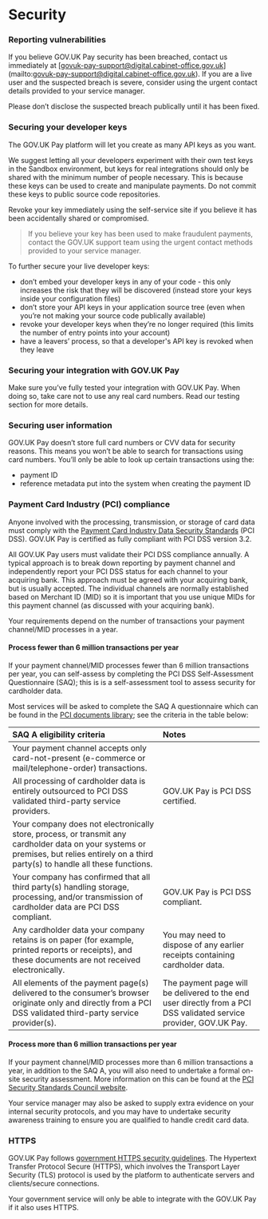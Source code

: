 # Security

### Reporting vulnerabilities

If you believe GOV.UK Pay security has been breached, contact us immediately at [govuk-pay-support@digital.cabinet-office.gov.uk] (mailto:govuk-pay-support@digital.cabinet-office.gov.uk). If you are a live user and the suspected breach is severe, consider using the urgent contact details provided to your service manager.

Please don’t disclose the suspected breach publically until it has been fixed.

### Securing your developer keys

The GOV.UK Pay platform will let you create as many API keys as you want.

We suggest letting all your developers experiment with their own test keys in the Sandbox environment, but keys for real integrations should only be shared with the minimum number of people necessary. This is because these keys can be used to create and manipulate payments. Do not commit these keys to public source code repositories.

Revoke your key immediately using the self-service site if you believe it has been accidentally shared or compromised.

> If you believe your key has been used to make fraudulent payments, contact the GOV.UK support team using the urgent contact methods provided to your service manager.


To further secure your live developer keys:

 - don’t embed your developer keys in any of your code - this only increases the risk that they will be discovered (instead store your keys inside your configuration files)
 - don’t store your API keys in your application source tree (even when you’re not making your source code publically available)
 - revoke your developer keys when they’re no longer required (this limits the number of entry points into your account)
 - have a leavers’ process, so that a developer's API key is revoked when they leave

### Securing your integration with GOV.UK Pay

Make sure you’ve fully tested your integration with GOV.UK Pay. When doing so, take care not to use any real card numbers. Read our testing section for more details.

### Securing user information

GOV.UK Pay doesn’t store full card numbers or CVV data for security reasons. This means you won’t be able to search for transactions using card numbers. You’ll only be able to look up certain transactions using the:

 - payment ID
 - reference metadata put into the system when creating the payment ID

### Payment Card Industry (PCI) compliance

Anyone involved with the processing, transmission, or storage of card data must comply with the [Payment Card Industry Data Security Standards](https://www.pcisecuritystandards.org/) (PCI DSS). GOV.UK Pay is certified as fully compliant with PCI DSS version 3.2.

All GOV.UK Pay users must validate their PCI DSS compliance annually. A typical approach is to break down reporting by payment channel and independently report your PCI DSS status for each channel to your acquiring bank. This approach must be agreed with your acquiring bank, but is usually accepted.  The individual channels are normally established based on Merchant ID (MID) so it is important that you use unique MIDs for this payment channel (as discussed with your acquiring bank).

Your requirements depend on the number of transactions your payment channel/MID processes in a year.

#### Process fewer than 6 million transactions per year

If your payment channel/MID processes fewer than 6 million transactions per year, you can self-assess by completing the PCI DSS Self-Assessment Questionnaire (SAQ); this is is a self-assessment tool to assess security for cardholder data. 

Most services will be asked to complete the SAQ A questionnaire which can be found in the [PCI documents library](https://www.pcisecuritystandards.org/document_library); see the criteria in the table below:

| SAQ A eligibility criteria | Notes |
| :---- | :---- |
| Your payment channel accepts only card-not-present (e-commerce or mail/telephone-order) transactions. | | 
| All processing of cardholder data is entirely outsourced to PCI DSS validated third-party service providers. | GOV.UK Pay is PCI DSS certified. |
| Your company does not electronically store, process, or transmit any cardholder data on your systems or premises, but relies entirely on a third party(s) to handle all these functions. | |
| Your company has confirmed that all third party(s) handling storage, processing, and/or transmission of cardholder data are PCI DSS compliant. | GOV.UK Pay is PCI DSS compliant. |
| Any cardholder data your company retains is on paper (for example, printed reports or receipts), and these documents are not received electronically. | You may need to dispose of any earlier receipts containing cardholder data. |
| All elements of the payment page(s) delivered to the consumer’s browser originate only and directly from a PCI DSS validated third-party service provider(s). | The payment page will be delivered to the end user directly from a PCI DSS validated service provider, GOV.UK Pay. |

#### Process more than 6 million transactions per year

If your payment channel/MID processes more than 6 million transactions a year, in addition to the SAQ A, you will also need to undertake a formal on-site security assessment. More information on this can be found at the [PCI Security Standards Council website](https://www.pcisecuritystandards.org).

Your service manager may also be asked to supply extra evidence on your internal security protocols, and you may have to undertake security awareness training to ensure you are qualified to handle credit card data.


### HTTPS

GOV.UK Pay follows [government HTTPS security guidelines](https://www.gov.uk/service-manual/domain-names/https.html). The Hypertext Transfer Protocol Secure (HTTPS), which involves the Transport Layer Security  (TLS) protocol is used by the platform to authenticate servers and clients/secure connections.

Your government service will only be able to integrate with the GOV.UK Pay if it also uses HTTPS.
